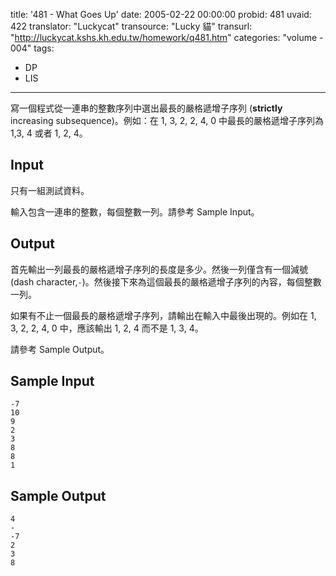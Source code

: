 title: '481 - What Goes Up'
date: 2005-02-22 00:00:00
probid: 481
uvaid: 422
translator: "Luckycat"
transource: "Lucky 貓"
transurl: "http://luckycat.kshs.kh.edu.tw/homework/q481.htm"
categories: "volume - 004"
tags:
- DP
- LIS
---

寫一個程式從一連串的整數序列中選出最長的嚴格遞增子序列 (**strictly** increasing subsequence)。例如：在 1, 3, 2, 2, 4, 0 中最長的嚴格遞增子序列為 1,3, 4 或者 1, 2, 4。

## Input ##

只有一組測試資料。

輸入包含一連串的整數，每個整數一列。請參考 Sample Input。

## Output ##

首先輸出一列最長的嚴格遞增子序列的長度是多少。然後一列僅含有一個減號 (dash character,`-`)。然後接下來為這個最長的嚴格遞增子序列的內容，每個整數一列。

如果有不止一個最長的嚴格遞增子序列，請輸出在輸入中最後出現的。例如在 1, 3, 2, 2, 4, 0 中，應該輸出 1, 2, 4 而不是 1, 3, 4。

請參考 Sample Output。

## Sample Input ##

	-7
	10
	9
	2
	3
	8
	8
	1

## Sample Output ##

	4
	-
	-7
	2
	3
	8